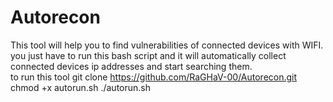 # Autorecon
This tool will help you to find vulnerabilities of connected devices with WIFI. you just have to run this bash script and it will automatically collect connected devices ip addresses and start searching them.    
to run this tool
git clone https://github.com/RaGHaV-00/Autorecon.git
chmod +x autorun.sh
./autorun.sh
